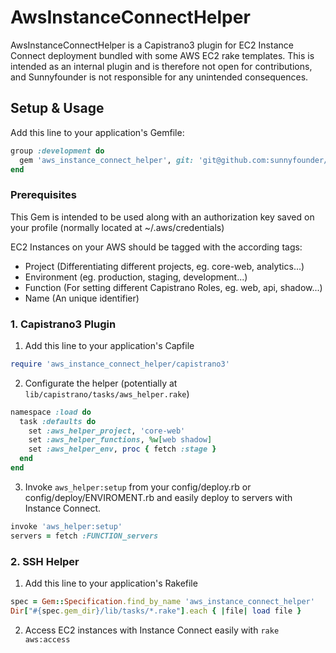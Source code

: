 # AwsInstanceConnectHelper

AwsInstanceConnectHelper is a Capistrano3 plugin for EC2 Instance Connect deployment bundled with some AWS EC2 rake templates. This is intended as an internal plugin and is therefore not open for contributions, and Sunnyfounder is not responsible for any unintended consequences.

## Setup & Usage

Add this line to your application's Gemfile:

```ruby
group :development do
  gem 'aws_instance_connect_helper', git: 'git@github.com:sunnyfounder/aws_instance_connect_helper.git', tag: 'v0.1.7'
end
```

### Prerequisites

This Gem is intended to be used along with an authorization key saved on your profile (normally located at ~/.aws/credentials)

EC2 Instances on your AWS should be tagged with the according tags:

- Project (Differentiating different projects, eg. core-web, analytics...)
- Environment (eg. production, staging, development...)
- Function (For setting different Capistrano Roles, eg. web, api, shadow...)
- Name (An unique identifier)

### 1. Capistrano3 Plugin

1. Add this line to your application's Capfile

```ruby
require 'aws_instance_connect_helper/capistrano3'
```

2. Configurate the helper (potentially at `lib/capistrano/tasks/aws_helper.rake`)

```ruby
namespace :load do
  task :defaults do
    set :aws_helper_project, 'core-web'
    set :aws_helper_functions, %w[web shadow]
    set :aws_helper_env, proc { fetch :stage }
  end
end
```

3. Invoke `aws_helper:setup` from your config/deploy.rb or config/deploy/ENVIROMENT.rb and easily deploy to servers with Instance Connect.

```ruby
invoke 'aws_helper:setup'
servers = fetch :FUNCTION_servers
```

### 2. SSH Helper

1. Add this line to your application's Rakefile

```ruby
spec = Gem::Specification.find_by_name 'aws_instance_connect_helper'
Dir["#{spec.gem_dir}/lib/tasks/*.rake"].each { |file| load file }
```

2. Access EC2 instances with Instance Connect easily with `rake aws:access`
